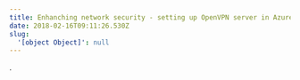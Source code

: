 ```yaml
---
title: Enhanching network security - setting up OpenVPN server in Azure
date: 2018-02-16T09:11:26.530Z
slug:
  '[object Object]': null
---
```

.
